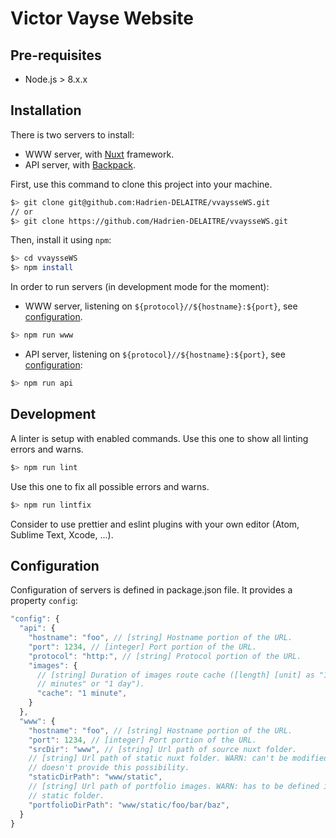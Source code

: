 # Victor Vayse Website

## Pre-requisites

* Node.js > 8.x.x

## Installation

There is two servers to install:

* WWW server, with [Nuxt](https://nuxtjs.org/) framework.
* API server, with [Backpack](https://github.com/jaredpalmer/backpack).

First, use this command to clone this project into your machine.

```sh
$> git clone git@github.com:Hadrien-DELAITRE/vvaysseWS.git
// or
$> git clone https://github.com/Hadrien-DELAITRE/vvaysseWS.git
```

Then, install it using `npm`:

```sh
$> cd vvaysseWS
$> npm install
```

In order to run servers (in development mode for the moment):

* WWW server, listening on `${protocol}//${hostname}:${port}`, see [configuration](#configuration).

```sh
$> npm run www
```

* API server, listening on `${protocol}//${hostname}:${port}`, see [configuration](#configuration):

```sh
$> npm run api
```

## Development

A linter is setup with enabled commands.
Use this one to show all linting errors and warns.

```sh
$> npm run lint
```

Use this one to fix all possible errors and warns.

```sh
$> npm run lintfix
```

Consider to use prettier and eslint plugins with your own editor (Atom, Sublime
Text, Xcode, ...).

## Configuration

Configuration of servers is defined in package.json file.
It provides a property `config`:

```js
"config": {
  "api": {
    "hostname": "foo", // [string] Hostname portion of the URL.
    "port": 1234, // [integer] Port portion of the URL.
    "protocol": "http:", // [string] Protocol portion of the URL.
    "images": {
      // [string] Duration of images route cache ([length] [unit] as "10
      // minutes" or "1 day").
      "cache": "1 minute",
    }
  },
  "www": {
    "hostname": "foo", // [string] Hostname portion of the URL.
    "port": 1234, // [integer] Port portion of the URL.
    "srcDir": "www", // [string] Url path of source nuxt folder.
    // [string] Url path of static nuxt folder. WARN: can't be modified, Nuxt
    // doesn't provide this possibility.
    "staticDirPath": "www/static",
    // [string] Url path of portfolio images. WARN: has to be defined in Nuxt
    // static folder.
    "portfolioDirPath": "www/static/foo/bar/baz",
  }
}
```

